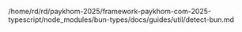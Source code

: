 /home/rd/rd/paykhom-2025/framework-paykhom-com-2025-typescript/node_modules/bun-types/docs/guides/util/detect-bun.md